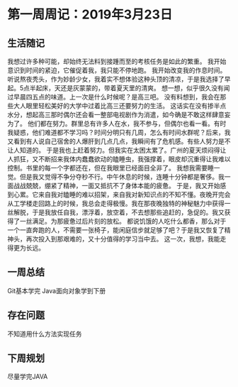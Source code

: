 # 第一周周记：2019年3月23日

## 生活随记

  我想过许多种可能，却始终无法料到接踵而至的考核任务是如此的繁重。
  我开始意识到时间的紧迫，它催促着我，我只能不停地跑。
  我开始改变我的作息时间。听说熬夜秃头，作为妙龄少女，我着实不想体验这种头顶的清凉，于是我选择了早起。5点半起床，天还是灰蒙蒙的，带着夏天里的清爽。
  想一想，似乎很久没有闻过早晨四五点的味道。上一次是什么时候呢？是高三吧。
  没有料想到，我会在那些大人眼里轻松美好的大学中过着比高三还要努力的生活。
  这话实在没有掺半点水分，想起高三那时偶尔还会看一整部电视剧作为消遣，如今确是不敢这样肆意妄为了。
  他们都在努力。群里总有许多人在水，我不参与，但偶尔也看一看。有时我疑惑，他们难道都不学习吗？时间分明只有几周，怎么有时间水群呢？后来，我又看到有人说自己宿舍的人爆肝到几点几点，我瞬间有了危机感。有些人努力是不让人知道的。
  于是我也上赶着努力。但我实在太困太累了。广州的夏天烦闷得让人抓狂，又不断招来我体内蠢蠢欲动的瞌睡虫，我强撑着，眼皮却沉重得让我难以控制。书里的每一个字都还在，但在我眼里已经面目全非了。
  我想我需要睡一觉。但是我又觉得不争分夺秒不行。中午休息的时候，连睡十分钟都是奢侈。我一面战战兢兢，绷紧了精神，一面又抵抗不了身体本能的疲惫。
  于是，我又开始感到心累。它来自我对瞌睡的难以招架，来自我对新知识点的不知不懂。夜晚开完会从工学楼走回路上的时候，我总会走得极慢。我在那夜晚独特的神秘魅力中获得一丝解脱，于是我放任自我，漂浮着，放空着，不去想那些追赶的，急促的。我又获得了一丝满足。为那疲惫过后片刻的放松。
  都说饥饿的人吃什么都香，那么对于一个一直奔跑的人，不需要一张椅子，能闲庭信步就足够了吧？于是我又恢复了精神头，再次投入到那艰难的，又十分值得的学习当中去。
  这一次，我想，我能走得更为长远。

## 一周总结

Git基本学完
Java面向对象学到下册

## 存在问题

不知道用什么方法实现任务

## 下周规划

尽量学完JAVA



